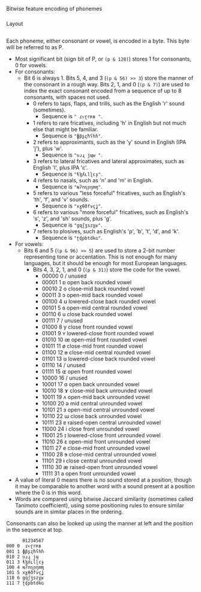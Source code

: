 Bitwise feature encoding of phonemes
###

Layout
##
Each phoneme, either consonant or vowel, is encoded in a byte.
This byte will be referred to as P.

 * Most significant bit (sign bit of P, or `(p & 128)`) stores 1 for consonants, 0 for vowels.
 * For consonants:
   * Bit 6 is always 1.
     Bits 5, 4, and 3 (`(p & 56) >> 3`) store the manner of the consonant in a rough way.
     Bits 2, 1, and 0 (`(p & 7)`) are used to index the exact consonant encoded from a sequence of up to 8 consonants, with spaces not used.
     * 0 refers to taps, flaps, and trills, such as the English 'r' sound (sometimes).
       * Sequence is `" ɾⱱɽrʀʙ "`.
     * 1 refers to rare fricatives, including 'h' in English but not much else that might be familiar.
       * Sequence is `"ɸβʂʐħʕhɦ"`.
     * 2 refers to approximants, such as the 'y' sound in English (IPA 'j'), plus 'w'.
       * Sequence is `"ʋɹɻ jɰw "`.
     * 3 refers to lateral fricatives and lateral approximates, such as English 'l', plus IPA 'c'.
       * Sequence is `"ɬɮʎʟlɭcɟ"`.
     * 4 refers to nasals, such as 'n' and 'm' in English.
       * Sequence is `"ɴʔnɳɲŋmɱ"`.
     * 5 refers to various "less forceful" fricatives, such as English's 'th', 'f', and 'v' sounds.
       * Sequence is `"xɣθðfvçʝ"`.
     * 6 refers to various "more forceful" fricatives, such as English's 's', 'z', and 'sh' sounds, plus 'g'.
       * Sequence is `"gqʃʒszχʁ"`.
     * 7 refers to plosives, such as English's 'p', 'b', 't', 'd', and 'k'.
       * Sequence is `"ʈɖpbtdkɢ"`.
 * For vowels:
   * Bits 6 and 5 (`(p & 96) >> 5`) are used to store a 2-bit number representing tone or accentation. This is not enough for
     many languages, but it should be enough for most European languages.
     * Bits 4, 3, 2, 1, and 0 (`(p & 31)`) store the code for the vowel.
       * 00000 0 / unused
       * 00001 1 ɒ open back rounded vowel
       * 00010 2 o close-mid back rounded vowel
       * 00011 3 ɔ open-mid back rounded vowel
       * 00100 4 ʊ lowered-close back rounded vowel
       * 00101 5 ɞ open-mid central rounded vowel
       * 00110 6 u close back rounded vowel
       * 00111 7 / unused
       * 01000 8 y close front rounded vowel
       * 01001 9 ʏ lowered-close front rounded vowel
       * 01010 10 œ open-mid front rounded vowel
       * 01011 11 ø close-mid front rounded vowel
       * 01100 12 ɵ close-mid central rounded vowel
       * 01101 13 ʊ lowered-close back rounded vowel
       * 01110 14 / unused
       * 01111 15 ɶ open front rounded vowel
       * 10000 16 / unused
       * 10001 17 ɑ open back unrounded vowel
       * 10010 18 ɤ close-mid back unrounded vowel
       * 10011 19 ʌ open-mid back unrounded vowel
       * 10100 20 ə mid central unrounded vowel
       * 10101 21 ɜ open-mid central unrounded vowel
       * 10110 22 ɯ close back unrounded vowel
       * 10111 23 ɐ raised-open central unrounded vowel
       * 11000 24 i close front unrounded vowel
       * 11001 25 ɪ lowered-close front unrounded vowel
       * 11010 26 ɛ open-mid front unrounded vowel
       * 11011 27 e close-mid front unrounded vowel
       * 11100 28 ɘ close-mid central unrounded vowel
       * 11101 29 ɨ close central unrounded vowel
       * 11110 30 æ raised-open front unrounded vowel
       * 11111 31 a open front unrounded vowel
 * A value of literal 0 means there is no sound stored at a position, though it may be comparable to another
   word with a sound present at a position where the 0 is in this word.
 * Words are compared using bitwise Jaccard similarity (sometimes called Tanimoto coefficient), using some
   positioning rules to ensure similar sounds are in similar places in the ordering.

Consonants can also be looked up using the manner at left and the position in the sequence at top.

```
      01234567
000 0  ɾⱱɽrʀʙ 
001 1 ɸβʂʐħʕhɦ
010 2 ʋɹɻ jɰ  
011 3 ɬɮʎʟlɭcɟ
100 4 ɴʔnɳɲŋmɱ
101 5 xɣθðfvçʝ
110 6 gqʃʒszχʁ
111 7 ʈɖpbtdkɢ
```

